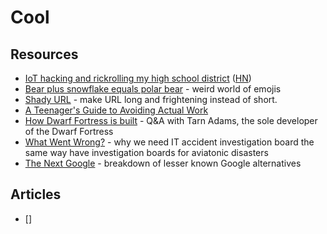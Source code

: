# Cool

## Resources

- [IoT hacking and rickrolling my high school district](https://whitehoodhacker.net/posts/2021-10-04-the-big-rick) ([HN](https://news.ycombinator.com/item?id=28844101))
- [Bear plus snowflake equals polar bear](https://andysalerno.com/posts/weird-emojis/) - weird world of emojis
- [Shady URL](http://www.shadyurl.com/index.php) - make URL long and frightening instead of short.
- [A Teenager's Guide to Avoiding Actual Work](https://madned.substack.com/p/a-teenagers-guide-to-avoiding-actual)
- [How Dwarf Fortress is built](https://stackoverflow.blog/2021/07/28/700000-lines-of-code-20-years-and-one-developer-how-dwarf-fortress-is-built/) - Q&A with Tarn Adams,
  the sole developer of the Dwarf Fortress
- [What Went Wrong?](https://queue.acm.org/detail.cfm?id=3475967) - why we need IT accident investigation board the same way have investigation boards for aviatonic disasters
- [The Next Google](https://dkb.io/post/the-next-google) - breakdown of lesser known Google alternatives

## Articles

- []

